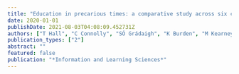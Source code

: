 ```yaml
---
title: "Education in precarious times: a comparative study across six countries to identify design priorities for mobile learning in a pandemic"
date: 2020-01-01
publishDate: 2021-08-03T04:08:09.452731Z
authors: ["T Hall", "C Connolly", "SÓ Grádaigh", "K Burden", "M Kearney", "S Schuck", " ..."]
publication_types: ["2"]
abstract: ""
featured: false
publication: "*Information and Learning Sciences*"
---
```


